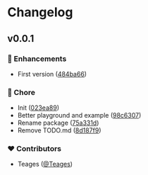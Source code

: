 # Changelog


## v0.0.1


### 🚀 Enhancements

- First version ([484ba66](https://github.com/Teages/oh-my-graphql/commit/484ba66))

### 🏡 Chore

- Init ([023ea89](https://github.com/Teages/oh-my-graphql/commit/023ea89))
- Better playground and example ([98c6307](https://github.com/Teages/oh-my-graphql/commit/98c6307))
- Rename package ([75a331d](https://github.com/Teages/oh-my-graphql/commit/75a331d))
- Remove TODO.md ([8d187f9](https://github.com/Teages/oh-my-graphql/commit/8d187f9))

### ❤️ Contributors

- Teages ([@Teages](http://github.com/Teages))

